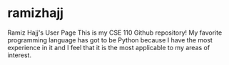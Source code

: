 # ramizhajj
Ramiz Hajj's User Page
This is my CSE 110 Github repository!
My favorite programming language has got to be Python because I have the most experience in it and I feel that it is the most applicable to my areas of interest. 

